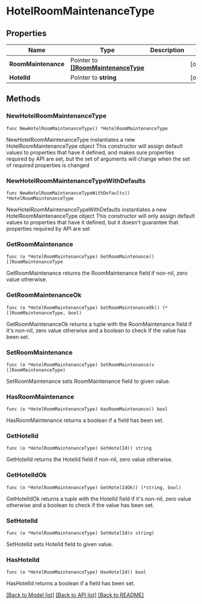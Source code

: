 # HotelRoomMaintenanceType

## Properties

Name | Type | Description | Notes
------------ | ------------- | ------------- | -------------
**RoomMaintenance** | Pointer to [**[]RoomMaintenanceType**](RoomMaintenanceType.md) |  | [optional] 
**HotelId** | Pointer to **string** |  | [optional] 

## Methods

### NewHotelRoomMaintenanceType

`func NewHotelRoomMaintenanceType() *HotelRoomMaintenanceType`

NewHotelRoomMaintenanceType instantiates a new HotelRoomMaintenanceType object
This constructor will assign default values to properties that have it defined,
and makes sure properties required by API are set, but the set of arguments
will change when the set of required properties is changed

### NewHotelRoomMaintenanceTypeWithDefaults

`func NewHotelRoomMaintenanceTypeWithDefaults() *HotelRoomMaintenanceType`

NewHotelRoomMaintenanceTypeWithDefaults instantiates a new HotelRoomMaintenanceType object
This constructor will only assign default values to properties that have it defined,
but it doesn't guarantee that properties required by API are set

### GetRoomMaintenance

`func (o *HotelRoomMaintenanceType) GetRoomMaintenance() []RoomMaintenanceType`

GetRoomMaintenance returns the RoomMaintenance field if non-nil, zero value otherwise.

### GetRoomMaintenanceOk

`func (o *HotelRoomMaintenanceType) GetRoomMaintenanceOk() (*[]RoomMaintenanceType, bool)`

GetRoomMaintenanceOk returns a tuple with the RoomMaintenance field if it's non-nil, zero value otherwise
and a boolean to check if the value has been set.

### SetRoomMaintenance

`func (o *HotelRoomMaintenanceType) SetRoomMaintenance(v []RoomMaintenanceType)`

SetRoomMaintenance sets RoomMaintenance field to given value.

### HasRoomMaintenance

`func (o *HotelRoomMaintenanceType) HasRoomMaintenance() bool`

HasRoomMaintenance returns a boolean if a field has been set.

### GetHotelId

`func (o *HotelRoomMaintenanceType) GetHotelId() string`

GetHotelId returns the HotelId field if non-nil, zero value otherwise.

### GetHotelIdOk

`func (o *HotelRoomMaintenanceType) GetHotelIdOk() (*string, bool)`

GetHotelIdOk returns a tuple with the HotelId field if it's non-nil, zero value otherwise
and a boolean to check if the value has been set.

### SetHotelId

`func (o *HotelRoomMaintenanceType) SetHotelId(v string)`

SetHotelId sets HotelId field to given value.

### HasHotelId

`func (o *HotelRoomMaintenanceType) HasHotelId() bool`

HasHotelId returns a boolean if a field has been set.


[[Back to Model list]](../README.md#documentation-for-models) [[Back to API list]](../README.md#documentation-for-api-endpoints) [[Back to README]](../README.md)


